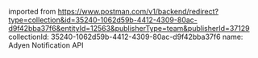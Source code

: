 imported from https://www.postman.com/v1/backend/redirect?type=collection&id=35240-1062d59b-4412-4309-80ac-d9f42bba37f6&entityId=12563&publisherType=team&publisherId=37129
collectionId: 35240-1062d59b-4412-4309-80ac-d9f42bba37f6
name: Adyen Notification API
